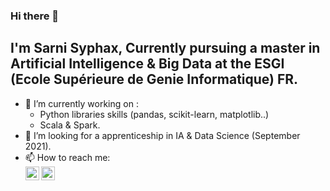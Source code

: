### Hi there 👋

## I'm Sarni Syphax, Currently pursuing a master in Artificial Intelligence & Big Data at the ESGI (Ecole Supérieure de Genie Informatique) FR.
- 🔭 I’m currently working on : 
  - Python libraries skills (pandas, scikit-learn, matplotlib..)
  - Scala & Spark.
- 👯 I’m looking for a apprenticeship in IA & Data Science (September 2021).
- 📫 How to reach me: <br/>
  [<img align="left" alt="codeSTACKr | LinkedIn" width="22px" src="https://cdn.jsdelivr.net/npm/simple-icons@v3/icons/linkedin.svg" />][linkedin]
  [<img align="left" alt="codeSTACKr | Instagram" width="22px" src="https://cdn.jsdelivr.net/npm/simple-icons@v3/icons/instagram.svg" />][instagram]



[linkedin]: https://www.linkedin.com/in/syphax-sarni-597a71202/
[instagram]: https://www.instagram.com/syphax_sa/?hl=fr
